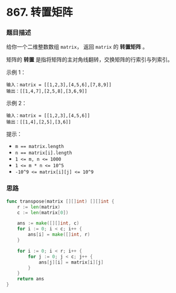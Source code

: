 # 867. 转置矩阵

### 题目描述

给你一个二维整数数组 `matrix`， 返回 `matrix` 的 **转置矩阵** 。

矩阵的 **转置** 是指将矩阵的主对角线翻转，交换矩阵的行索引与列索引。

示例 1：

```
输入：matrix = [[1,2,3],[4,5,6],[7,8,9]]
输出：[[1,4,7],[2,5,8],[3,6,9]]
```

示例 2：

```
输入：matrix = [[1,2,3],[4,5,6]]
输出：[[1,4],[2,5],[3,6]]
```

提示：

- `m == matrix.length`
- `n == matrix[i].length`
- `1 <= m, n <= 1000`
- `1 <= m * n <= 10^5`
- `-10^9 <= matrix[i][j] <= 10^9`

### 思路

```go
func transpose(matrix [][]int) [][]int {
    r := len(matrix)
    c := len(matrix[0])

    ans := make([][]int, c)
    for i := 0; i < c; i++ {
        ans[i] = make([]int, r)
    }

    for i := 0; i < r; i++ {
        for j := 0; j < c; j++ {
            ans[j][i] = matrix[i][j]
        }
    }
    return ans
}
```
